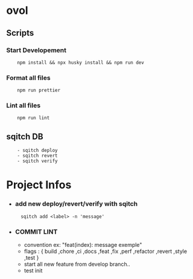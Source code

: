 # ovol

## Scripts

### Start Developement

        npm install && npx husky install && npm run dev

### Format all files

        npm run prettier

### Lint all files

        npm run lint

## sqitch DB

        - sqitch deploy
        - sqitch revert
        - sqitch verify

# Project Infos

- ### add new deploy/revert/verify with sqitch
        sqitch add <label> -n 'message'
- ### COMMIT LINT
   - convention ex: "feat(index): message exemple"
   - flags : { build ,chore ,ci ,docs ,feat ,fix ,perf ,refactor ,revert ,style ,test }
   - start all new feature from develop branch..
   - test init
